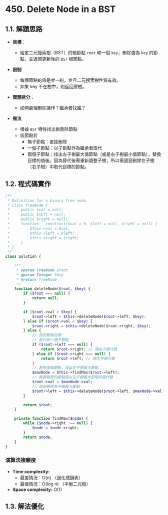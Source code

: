 # 450. Delete Node in a BST

## 1.1. 解題思路

- **目標**：
  - 給定二元搜索樹（BST）的根節點 `root` 和一個 `key`，刪除值為 `key` 的節點，並返回更新後的 `BST` 根節點。

- **限制**
  - 每個節點的值是唯一的，並且二元搜索樹性質有效。
  - 如果 key 不在樹中，則返回原樹。
- **問題拆分**：
  - 如何處理刪除操作？繼承者找誰？
- **做法**
  - 根據 `BST` 特性找出欲刪除節點
  - 該節點若
    - 無子節點：直接刪除
    - 一個子節點：以子節點作為繼承者取代
    - 兩個子節點：找出左子樹最大值節點（或是右子樹最小值節點），替換目標的值後。因為替代後需重新調整子樹，所以需遞迴刪除左子樹（右子樹）中取代目標的節點。

## 1.2. 程式碼實作

```php
/**
 * Definition for a binary tree node.
 * class TreeNode {
 *     public $val = null;
 *     public $left = null;
 *     public $right = null;
 *     function __construct($val = 0, $left = null, $right = null) {
 *         $this->val = $val;
 *         $this->left = $left;
 *         $this->right = $right;
 *     }
 * }
 */
class Solution {

    /**
     * @param TreeNode $root
     * @param Integer $key
     * @return TreeNode
     */
    function deleteNode($root, $key) {
        if ($root === null) {
            return null;
        }

        if ($root->val > $key) {
            $root->left = $this->deleteNode($root->left, $key);
        } else if ($root->val < $key) {
            $root->right = $this->deleteNode($root->right, $key);
        } else {
            // 找到刪除目標
            // 若只有一個子節點
            if ($root->left === null) {
                return $root->right; // 用右子樹代替
            } else if ($root->right === null) {
                return $root->left; // 用左子樹代替
            }
            // 若有兩個節點，找出左子樹最大節點
            $maxNode = $this->findMax($root->left);
            // 將欲刪除的節點值以左子樹最大節點的值代替
            $root->val = $maxNode->val;
            // 遞迴刪除左子樹最大節點
            $root->left = $this->deleteNode($root->left, $maxNode->val);
        }

        return $root;
    }

    private function findMax($node) {
        while ($node->right !== null) {
            $node = $node->right;
        }
        return $node;
    }
}
```

### 演算法複雜度

- **Time complexity:**
  - 最差情況：O(n) （退化成鏈表）
  - 最佳情況：O(log n) （平衡二元樹）
- **Space complexity:** O(1)

## 1.3. 解法優化

